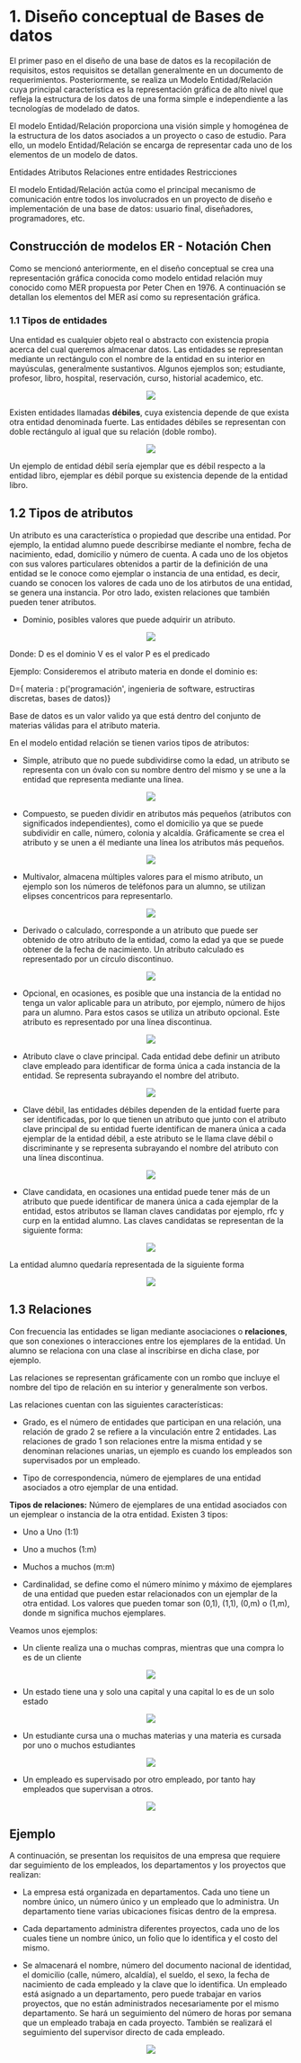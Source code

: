 # 1. Diseño conceptual de Bases de datos

El primer paso en el diseño de una base de datos es la recopilación de requisitos,
estos requisitos se detallan generalmente en un documento de requerimientos.
Posteriormente, se realiza un Modelo Entidad/Relación cuya principal característica
es la representación gráfica de alto nivel que refleja la estructura de los datos de
una forma simple e independiente a las tecnologías de modelado de datos.

El modelo Entidad/Relación proporciona una visión simple y homogénea de la estructura
de los datos asociados a un proyecto o caso de estudio. Para ello, un modelo
Entidad/Relación se encarga de representar cada uno de los elementos de un modelo de
datos.

Entidades
Atributos
Relaciones entre entidades
Restricciones

El modelo Entidad/Relación actúa como el principal mecanismo de comunicación entre
todos los involucrados en un proyecto de diseño e implementación de una base de datos:
usuario final, diseñadores, programadores, etc.

## Construcción de modelos ER - Notación Chen

Como se mencionó anteriormente, en el diseño conceptual se crea una representación
gráfica conocida como modelo
entidad relación muy conocido como MER propuesta por Peter Chen en 1976.
A continuación se detallan los elementos del MER así como su representación gráfica.

### 1.1 Tipos de entidades

Una entidad es cualquier objeto real o abstracto con existencia propia acerca del cual
queremos almacenar  datos. Las entidades se representan
mediante un rectángulo con el nombre de la entidad en su interior en mayúsculas,
generalmente sustantivos. Algunos ejemplos son; estudiante, profesor, libro, hospital,
reservación, curso, historial academico, etc.

<p align="center"><img src="img/entidad.png"/></p>

Existen entidades llamadas **débiles**, cuya existencia depende de que exista otra entidad
denominada fuerte. Las entidades débiles se representan con doble rectángulo al igual que
su relación (doble rombo).

<p align="center"><img src="img/entidad-debil.png"/></p>

Un ejemplo de entidad débil sería ejemplar que es débil respecto a la entidad libro,
ejemplar es débil porque su existencia depende de la entidad libro.

## 1.2 Tipos de atributos

Un atributo es una característica o propiedad que describe una entidad. Por ejemplo,
la entidad alumno puede describirse mediante el nombre, fecha de nacimiento, edad,
domicilio y número de cuenta. A cada uno de los objetos con sus valores particulares
obtenidos a partir de la definición de una entidad se le conoce como ejemplar o
instancia de una entidad, es decir, cuando se conocen los valores de cada uno de los
atirbutos de una entidad, se genera una instancia. Por otro lado, existen relaciones
que también pueden tener atributos.

* Dominio, posibles valores que puede adquirir un atributo.

<p align="center"><img src="img/dominio.png"/></p>

Donde:
    D es el dominio
    V es el valor
    P es el predicado

Ejemplo: Consideremos el atributo materia en donde el dominio es:

  D={ materia : p('programación', ingenieria de software, estructiras discretas,
      bases de datos)}

Base de datos es un valor valido ya que está dentro del conjunto de materias válidas
para el atributo materia.

En el modelo entidad relación se tienen varios tipos de atributos:

* Simple, atributo que no puede subdividirse como la edad, un atributo se representa
con un óvalo con su nombre dentro del mismo y se une a la entidad que representa
mediante una línea.

<p align="center"><img src="img/atributo-simple.png"/></p>

* Compuesto, se pueden dividir en atributos más pequeños (atributos con significados
independientes), como el domicilio ya que se puede subdividir en calle, número, colonia
y alcaldía. Gráficamente se crea el atributo y se unen a él mediante una línea los
atributos más pequeños.

<p align="center"><img src="img/atributo-compuesto.png"/></p>

* Multivalor, almacena múltiples valores para el mismo atributo, un ejemplo son los
números de teléfonos para un alumno, se utilizan elipses concentricos para
representarlo.

<p align="center"><img src="img/atributo-multivalor.png"/></p>

* Derivado o calculado, corresponde a un atributo que puede ser obtenido de otro
atributo de la entidad, como la edad ya que se puede obtener de la fecha de nacimiento.
Un atributo calculado es representado por un círculo discontinuo.

<p align="center"><img src="img/atributo-derivado.png"/></p>

* Opcional, en ocasiones, es posible que una instancia de la entidad no tenga un
valor aplicable para un atributo, por ejemplo, número de hijos para un alumno. Para
estos casos se utiliza un atributo opcional. Este atributo es representado por una
línea discontinua.

<p align="center"><img src="img/atributo-opcional.png"/></p>

* Atributo clave o clave principal. Cada entidad debe definir un atributo clave empleado
para identificar de forma única a cada instancia de la entidad. Se representa subrayando
el nombre del atributo.

<p align="center"><img src="img/atributo-clave.png"/></p>

* Clave débil, las entidades débiles dependen de la entidad fuerte para ser identificadas,
por lo que tienen un atributo que junto con el atributo clave principal
de su entidad fuerte identifican de manera única a cada ejemplar de la entidad débil,
a este atributo se le llama clave débil o discriminante y se representa subrayando el
nombre del atributo con una línea discontinua.

<p align="center"><img src="img/atributo-discriminante.png"/></p>

* Clave candidata, en ocasiones una entidad puede tener más de un atributo que puede
identificar de manera única a cada ejemplar de la entidad, estos atributos se llaman
claves candidatas por ejemplo, rfc y curp en la entidad alumno. Las claves candidatas
se representan de la siguiente forma:

<p align="center"><img src="img/clave-candidata.png"/></p>

La entidad alumno quedaría representada de la siguiente forma

<p align="center"><img src="img/entidad-alumno.png"/></p>

## 1.3 Relaciones

Con frecuencia las entidades se ligan mediante asociaciones o **relaciones**, que son
conexiones o interacciones entre los ejemplares de la entidad. Un alumno se relaciona
con una clase al inscribirse en dicha clase, por ejemplo.

Las relaciones se representan gráficamente con un rombo que incluye
el nombre del tipo de relación en su interior y generalmente son verbos.

Las relaciones cuentan con las siguientes características:

* Grado, es el número de entidades que participan en una relación, una relación de
grado 2 se refiere a la vinculación entre 2 entidades. Las relaciones de grado 1 son
relaciones entre la misma entidad y se denominan relaciones unarias, un ejemplo es
cuando los empleados son supervisados por un empleado.

* Tipo de correspondencia, número de ejemplares de una entidad asociados a otro
ejemplar de una entidad.

**Tipos de relaciones:** Número de ejemplares de una entidad asociados con un ejemplear o
instancia de la otra entidad. Existen 3 tipos:

* Uno a Uno (1:1)
* Uno a muchos (1:m)
* Muchos a muchos (m:m)

* Cardinalidad, se define como el número mínimo y máximo de ejemplares de una entidad
que pueden estar relacionados con un ejemplar de la otra entidad. Los valores que pueden
tomar son (0,1), (1,1), (0,m) o (1,m), donde m significa muchos ejemplares.

Veamos unos ejemplos:

* Un cliente realiza una o muchas compras, mientras que una compra lo es de un cliente

<p align="center"><img src="img/relacion-uno-muchos2.png"/></p>

* Un estado tiene una y solo una capital y una capital lo es de un solo estado

<p align="center"><img src="img/relacion-uno-uno.png"/></p>

* Un estudiante cursa una o muchas materias y una materia es cursada por uno o muchos
estudiantes

<p align="center"><img src="img/relacion-muchos-muchos.png"/></p>

* Un empleado es supervisado por otro empleado, por tanto hay empleados que supervisan
a otros.

<p align="center"><img src="img/relacion-unaria.png"/></p>

## Ejemplo

A continuación, se presentan los requisitos de una empresa que requiere dar seguimiento
de los
empleados, los departamentos y los proyectos que realizan:

* La empresa está organizada en departamentos. Cada uno tiene un nombre único, un
número único y un
empleado que lo administra. Un departamento tiene varias ubicaciones físicas dentro
de la empresa.

* Cada departamento administra diferentes proyectos, cada uno de los cuales tiene un
nombre único, un folio que lo identifica y el costo del mismo.

* Se almacenará el nombre, número del documento nacional de identidad, el domicilio
(calle, número, alcaldía), el sueldo, el sexo, la fecha de nacimiento de cada empleado
y la clave que lo identifica. Un empleado está asignado a un departamento, pero puede
trabajar en varios proyectos, que no están administrados necesariamente por el mismo
departamento. Se hará un seguimiento del número de horas por semana que un empleado
trabaja en cada proyecto. También se realizará el seguimiento del supervisor directo
de cada empleado.

<p align="center"><img src="img/empresa.png"/></p>